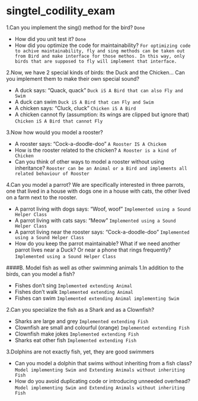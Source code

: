 # singtel_codility_exam

1.Can you implement the sing() method for the bird? `Done`
  - How did you unit test it? `Done` 
  - How did you optimize the code for maintainability? `For optimizing code to achive maintainability,
     fly and sing methods can be taken out from Bird and make interface for those methos. In this way, only birds that are supposed
     to fly will implement that interface.`

2.Now, we have 2 special kinds of birds: the Duck and the Chicken... Can you
implement them to make their own special sound?
 - A duck says: “Quack, quack” `Duck iS A Bird that can also Fly and Swim`
 - A duck can swim `Duck iS A Bird that can Fly and Swim`
 - A chicken says: “Cluck, cluck” `Chicken iS A Bird`
 - A chicken cannot fly (assumption: its wings are clipped but ignore that) `Chicken iS A Bird that cannot Fly`
 
3.Now how would you model a rooster?
 - A rooster says: “Cock-a-doodle-doo” `A Rooster IS A Chickem`
 - How is the rooster related to the chicken? `A Rooster is a kind of Chicken`
 - Can you think of other ways to model a rooster without using inheritance? `Rooster can be an Animal or a Bird and implements
   all related behaviour of Rooster`

4.Can you model a parrot? We are specifically interested in three parrots, one that lived in a house with dogs one in a house with cats, the other lived on a farm next to the rooster.
 - A parrot living with dogs says: “Woof, woof” `Implemented using a Sound Helper Class`
 - A parrot living with cats says: “Meow” `Implemented using a Sound Helper Class`
 - A parrot living near the rooster says: “Cock-a-doodle-doo” `Implemented using a Sound Helper Class` 
 - How do you keep the parrot maintainable? What if we need another parrot
   lives near a Duck? Or near a phone that rings frequently? `Implemented using a Sound Helper Class`
   
####B. Model fish as well as other swimming animals
1.In addition to the birds, can you model a fish?
 - Fishes don’t sing `Implemented extending Animal`
 - Fishes don’t walk `Implemented extending Animal`
 - Fishes can swim `Implemented extending Animal implementing Swim`
 
2.Can you specialize the fish as a Shark and as a Clownfish?
 - Sharks are large and grey `Implemented extending Fish`
 - Clownfish are small and colourful (orange) `Implemented extending Fish`
 - Clownfish make jokes `Implemented extending Fish`
 - Sharks eat other fish `Implemented extending Fish`
 
3.Dolphins are not exactly fish, yet, they are good swimmers
 - Can you model a dolphin that swims without inheriting from a fish class? `Model implementing Swim and Extending Animals without inheriting Fish`
 - How do you avoid duplicating code or introducing unneeded overhead? `Model implementing Swim and Extending Animals without inheriting Fish`
